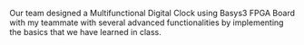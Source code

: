 Our team designed a Multifunctional Digital Clock using Basys3 FPGA Board with my teammate with several advanced functionalities by implementing the basics that we have learned in class.
